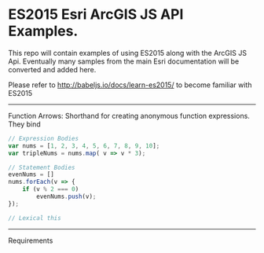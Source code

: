 # ES2015 Esri ArcGIS JS API Examples.

This repo will contain examples of using ES2015 along with the ArcGIS JS Api. Eventually many samples from the main
Esri documentation will be converted and added here. 

Please refer to http://babeljs.io/docs/learn-es2015/ to become familiar with ES2015

---

Function Arrows: Shorthand for creating anonymous function expressions. They bind 

```javascript
// Expression Bodies
var nums = [1, 2, 3, 4, 5, 6, 7, 8, 9, 10];
var tripleNums = nums.map( v => v * 3);

// Statement Bodies
evenNums = []
nums.forEach(v => {
    if (v % 2 === 0)
        evenNums.push(v);
});

// Lexical this

```

---

Requirements
